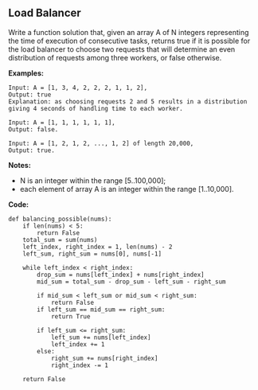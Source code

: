## Load Balancer
Write a function solution that, given an array A of N integers representing the time of execution of consecutive tasks, returns true if it is possible for the load balancer to choose two requests that will determine an even distribution of requests among three workers, or false otherwise.

**Examples:**

```
Input: A = [1, 3, 4, 2, 2, 2, 1, 1, 2],
Output: true
Explanation: as choosing requests 2 and 5 results in a distribution giving 4 seconds of handling time to each worker.
```
```
Input: A = [1, 1, 1, 1, 1, 1],
Output: false.
```
```
Input: A = [1, 2, 1, 2, ..., 1, 2] of length 20,000,
Output: true.
```
**Notes:**

* N is an integer within the range [5..100,000];
* each element of array A is an integer within the range [1..10,000].

**Code:**

```
def balancing_possible(nums):
    if len(nums) < 5:
        return False
    total_sum = sum(nums)
    left_index, right_index = 1, len(nums) - 2
    left_sum, right_sum = nums[0], nums[-1]
    
    while left_index < right_index:
        drop_sum = nums[left_index] + nums[right_index]
        mid_sum = total_sum - drop_sum - left_sum - right_sum
        
        if mid_sum < left_sum or mid_sum < right_sum:
            return False
        if left_sum == mid_sum == right_sum:
            return True
        
        if left_sum <= right_sum:
            left_sum += nums[left_index]
            left_index += 1
        else:
            right_sum += nums[right_index]
            right_index -= 1
    
    return False
```

